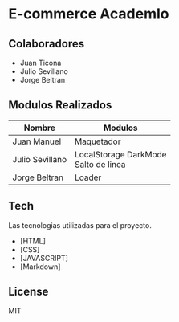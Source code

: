 # E-commerce Academlo

## Colaboradores

- Juan Ticona
- Julio Sevillano
- Jorge Beltran

## Modulos Realizados

| Nombre          | Modulos                                   |
| --------------- | ----------------------------------------- |
| Juan Manuel     | Maquetador                                |
| Julio Sevillano | LocalStorage DarkMode <br> Salto de linea |
| Jorge Beltran   | Loader                                    |

## Tech

Las tecnologias utilizadas para el proyecto.

- [HTML]
- [CSS]
- [JAVASCRIPT]
- [Markdown]

## License

MIT

